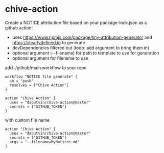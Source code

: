 # chive-action

Create a NOTICE attribution file based on your package-lock.json as a github action!

- uses https://www.npmjs.com/package/tiny-attribution-generator and https://clearlydefined.io to generate
- devDependencies filtered out (todo: add argument to bring them in)
- optional argument (--filename) for path to template to use for generation
- optional argument for filename to use

add ./github/main.workflow to your repo

```
workflow "NOTICE file generate" {
  on = "push"
  resolves = ["Chive Action"]
}

action "Chive Action" {
  uses = "dabutvin/chive-action@master"
  secrets = ["GITHUB_TOKEN"]
}
```

with custom file name

```
action "Chive Action" {
  uses = "dabutvin/chive-action@master"
  secrets = ["GITHUB_TOKEN"]
  args = "--filename=MyNotices.md"
}
```
